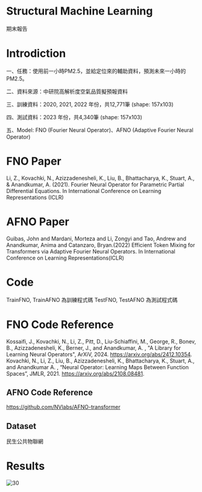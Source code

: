 # Structural Machine Learning
期末報告

# Introdiction

一、任務：使用前一小時PM2.5，並給定位來的輔助資料，預測未來一小時的PM2.5。

二、資料來源：中研院高解析度空氣品質擬預報資料

三、訓練資料：2020, 2021, 2022 年份，共12,771筆 (shape: 157x103)

四、測試資料：2023 年份，共4,340筆 (shape: 157x103)

五、Model: FNO (Fourier Neural Operator)、AFNO (Adaptive Fourier Neural Operator)

# FNO Paper
Li, Z., Kovachki, N., Azizzadenesheli, K., Liu, B., Bhattacharya, K., Stuart, A., & Anandkumar, A. (2021). Fourier Neural Operator for Parametric Partial Differential Equations. In International Conference on Learning Representations (ICLR)

# AFNO Paper
Guibas, John and Mardani, Morteza and Li, Zongyi and Tao, Andrew and Anandkumar, Anima and Catanzaro, Bryan.(2022) Efficient Token Mixing for Transformers via Adaptive Fourier Neural Operators. In International Conference on Learning Representations(ICLR)

# Code
TrainFNO, TrainAFNO 為訓練程式碼
TestFNO, TestAFNO 為測試程式碼

# FNO Code Reference
Kossaifi, J., Kovachki, N., Li, Z., Pitt, D., Liu-Schiaffini, M., George, R., Bonev, B., Azizzadenesheli, K., Berner, J., and Anandkumar, A. , "A Library for Learning Neural Operators", ArXiV, 2024. https://arxiv.org/abs/2412.10354.
Kovachki, N., Li, Z., Liu, B., Azizzadenesheli, K., Bhattacharya, K., Stuart, A., and Anandkumar A. , “Neural Operator: Learning Maps Between Function Spaces”, JMLR, 2021. https://arxiv.org/abs/2108.08481.

## AFNO Code Reference
https://github.com/NVlabs/AFNO-transformer

## Dataset
民生公共物聯網

# Results
![30](https://github.com/user-attachments/assets/c800ece7-302f-4d92-8bb5-0831d3a703c1)
